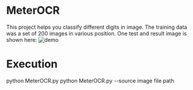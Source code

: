 # MeterOCR
This project helps you classify different digits in image.
The training data was a set of 200 images in various position. One test and result image is shown here:
![demo](https://user-images.githubusercontent.com/87801152/130983373-a5ae1854-067e-4d97-b135-5efa770e54b7.png)
# Execution 
python MeterOCR.py
python MeterOCR.py --source image file path
